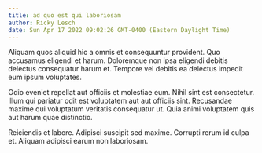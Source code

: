 ```yaml
---
title: ad quo est qui laboriosam
author: Ricky Lesch
date: Sun Apr 17 2022 09:02:26 GMT-0400 (Eastern Daylight Time)
---
```

Aliquam quos aliquid hic a omnis et consequuntur provident. Quo accusamus eligendi et harum. Doloremque non ipsa eligendi debitis delectus consequatur harum et. Tempore vel debitis ea delectus impedit eum ipsum voluptates.

 Odio eveniet repellat aut officiis et molestiae eum. Nihil sint est consectetur. Illum qui pariatur odit est voluptatem aut aut officiis sint. Recusandae maxime qui voluptatum veritatis consequatur ut. Quia animi voluptatem quis aut harum quae distinctio.

 Reiciendis et labore. Adipisci suscipit sed maxime. Corrupti rerum id culpa et. Aliquam adipisci earum non laboriosam.